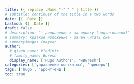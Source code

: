```yaml
---
title: {{ replace .Name "-" " " | title }}
# subtitle: continuer of the title in a two words
date: {{ .Date }}
Lastmod: {{ .Date }}
draft: false
# description: "- дополнение к заголовку (подзаголовок)"
# summary: краткое изложение - зачем читать сие
# summaryImage: images/
author:
  # given_name: Vladimir
  # family_name: Buresh
  display_name: ['Hugo Authors', 'wBuresh']
categories: ['управление конткнтом', 'примеры']
tags: ['hugo', 'фронт-енд']
toc: true
---
```

